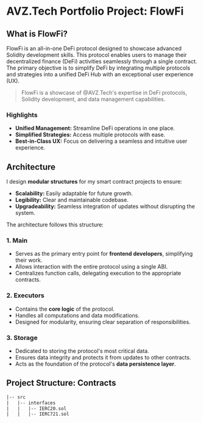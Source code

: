 # AVZ.Tech Portfolio Project: **FlowFi**

## What is **FlowFi**?
FlowFi is an all-in-one DeFi protocol designed to showcase advanced Solidity development skills. This protocol enables users to manage their decentralized finance (DeFi) activities seamlessly through a single contract. The primary objective is to simplify DeFi by integrating multiple protocols and strategies into a unified DeFi Hub with an exceptional user experience (UX).

> FlowFi is a showcase of @AVZ.Tech's expertise in DeFi protocols, Solidity development, and data management capabilities.

### **Highlights**  
- **Unified Management:** Streamline DeFi operations in one place.  
- **Simplified Strategies:** Access multiple protocols with ease.  
- **Best-in-Class UX:** Focus on delivering a seamless and intuitive user experience.  

## **Architecture**
I design **modular structures** for my smart contract projects to ensure:  
- **Scalability:** Easily adaptable for future growth.  
- **Legibility:** Clear and maintainable codebase.  
- **Upgradeability:** Seamless integration of updates without disrupting the system.  

The architecture follows this structure:  

### **1. Main**  
- Serves as the primary entry point for **frontend developers**, simplifying their work.  
- Allows interaction with the entire protocol using a single ABI.  
- Centralizes function calls, delegating execution to the appropriate contracts.  

### **2. Executors**  
- Contains the **core logic** of the protocol.  
- Handles all computations and data modifications.  
- Designed for modularity, ensuring clear separation of responsibilities.  

### **3. Storage**  
- Dedicated to storing the protocol's most critical data.  
- Ensures data integrity and protects it from updates to other contracts.  
- Acts as the foundation of the protocol's **data persistence layer**.  
  

## Project Structure: **Contracts**
```ml
|-- src
|   |-- interfaces
|   |   |-- IERC20.sol
|   |   |-- IERC721.sol
```

